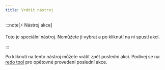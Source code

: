 ```yaml
---
title: Vrátit nástroj
---
```


:::note[⚡ Nástroj akce]

Toto je speciální nástroj.
Nemůžete ji vybrat a po kliknutí na ni spustí akci.

:::

Po kliknutí na tento nástroj můžete vrátit zpět poslední akci.
Podívej se na [redo tool](../redo) pro opětovné provedení poslední akce.
